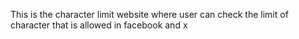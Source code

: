This is the character limit website where user can check the limit of character that is allowed in facebook and x
